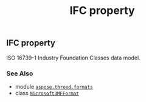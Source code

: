 ﻿---
title: IFC property
second_title: Aspose.3D for Python via .NET API References
description: 
type: docs
weight: 390
url: /aspose.threed.formats/microsoft3mfformat/ifc/
is_root: false
---

## IFC property


ISO 16739-1 Industry Foundation Classes data model.

### See Also
* module [`aspose.threed.formats`](../../)
* class [`Microsoft3MFFormat`](/3d/python-net/aspose.threed.formats/microsoft3mfformat)

